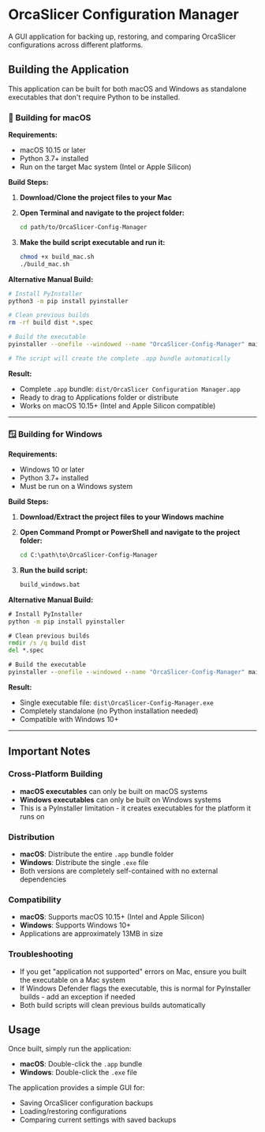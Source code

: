 # OrcaSlicer Configuration Manager

A GUI application for backing up, restoring, and comparing OrcaSlicer configurations across different platforms.

## Building the Application

This application can be built for both macOS and Windows as standalone executables that don't require Python to be installed.

### 🍎 Building for macOS

**Requirements:**
- macOS 10.15 or later
- Python 3.7+ installed
- Run on the target Mac system (Intel or Apple Silicon)

**Build Steps:**

1. **Download/Clone the project files to your Mac**

2. **Open Terminal and navigate to the project folder:**
   ```bash
   cd path/to/OrcaSlicer-Config-Manager
   ```

3. **Make the build script executable and run it:**
   ```bash
   chmod +x build_mac.sh
   ./build_mac.sh
   ```

**Alternative Manual Build:**
```bash
# Install PyInstaller
python3 -m pip install pyinstaller

# Clean previous builds
rm -rf build dist *.spec

# Build the executable
pyinstaller --onefile --windowed --name "OrcaSlicer-Config-Manager" main.py

# The script will create the complete .app bundle automatically
```

**Result:**
- Complete `.app` bundle: `dist/OrcaSlicer Configuration Manager.app`
- Ready to drag to Applications folder or distribute
- Works on macOS 10.15+ (Intel and Apple Silicon compatible)

---

### 🪟 Building for Windows

**Requirements:**
- Windows 10 or later
- Python 3.7+ installed
- Must be run on a Windows system

**Build Steps:**

1. **Download/Extract the project files to your Windows machine**

2. **Open Command Prompt or PowerShell and navigate to the project folder:**
   ```cmd
   cd C:\path\to\OrcaSlicer-Config-Manager
   ```

3. **Run the build script:**
   ```cmd
   build_windows.bat
   ```

**Alternative Manual Build:**
```cmd
# Install PyInstaller
python -m pip install pyinstaller

# Clean previous builds
rmdir /s /q build dist
del *.spec

# Build the executable
pyinstaller --onefile --windowed --name "OrcaSlicer-Config-Manager" main.py
```

**Result:**
- Single executable file: `dist\OrcaSlicer-Config-Manager.exe`
- Completely standalone (no Python installation needed)
- Compatible with Windows 10+

---

## Important Notes

### Cross-Platform Building
- **macOS executables** can only be built on macOS systems
- **Windows executables** can only be built on Windows systems
- This is a PyInstaller limitation - it creates executables for the platform it runs on

### Distribution
- **macOS**: Distribute the entire `.app` bundle folder
- **Windows**: Distribute the single `.exe` file
- Both versions are completely self-contained with no external dependencies

### Compatibility
- **macOS**: Supports macOS 10.15+ (Intel and Apple Silicon)
- **Windows**: Supports Windows 10+
- Applications are approximately 13MB in size

### Troubleshooting
- If you get "application not supported" errors on Mac, ensure you built the executable on a Mac system
- If Windows Defender flags the executable, this is normal for PyInstaller builds - add an exception if needed
- Both build scripts will clean previous builds automatically

## Usage
Once built, simply run the application:
- **macOS**: Double-click the `.app` bundle
- **Windows**: Double-click the `.exe` file

The application provides a simple GUI for:
- Saving OrcaSlicer configuration backups
- Loading/restoring configurations
- Comparing current settings with saved backups